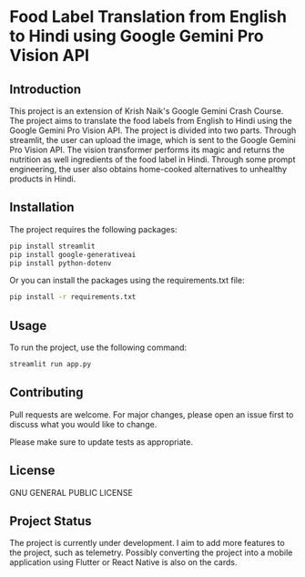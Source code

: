 # Food Label Translation from English to Hindi using Google Gemini Pro Vision API

## Introduction

This project is an extension of Krish Naik's Google Gemini Crash Course. The project aims to translate the food labels from English to Hindi using the Google Gemini Pro Vision API. The project is divided into two parts. Through streamlit, the user can upload the image, which is sent to the Google Gemini Pro Vision API. The vision transformer performs its magic and returns the nutrition as well ingredients of the food label in Hindi. Through some prompt engineering, the user also obtains home-cooked alternatives to unhealthy products in Hindi.

## Installation

The project requires the following packages:

```bash
pip install streamlit
pip install google-generativeai
pip install python-dotenv
```

Or you can install the packages using the requirements.txt file:

```bash
pip install -r requirements.txt
```

## Usage

To run the project, use the following command:

```bash
streamlit run app.py
```

## Contributing

Pull requests are welcome. For major changes, please open an issue first to discuss what you would like to change.

Please make sure to update tests as appropriate.

## License

GNU GENERAL PUBLIC LICENSE

## Project Status

The project is currently under development. I aim to add more features to the project, such as telemetry. Possibly converting the project into a mobile application using Flutter or React Native is also on the cards.
